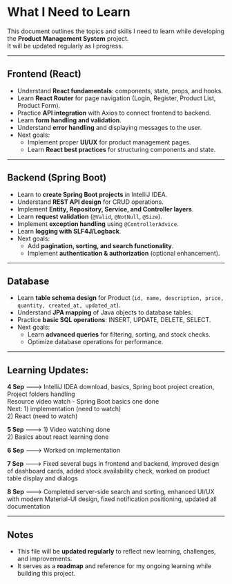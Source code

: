 
# What I Need to Learn

This document outlines the topics and skills I need to learn while developing the **Product Management System** project.  
It will be updated regularly as I progress.

---

## Frontend (React)
- Understand **React fundamentals**: components, state, props, and hooks.
- Learn **React Router** for page navigation (Login, Register, Product List, Product Form).
- Practice **API integration** with Axios to connect frontend to backend.
- Learn **form handling and validation**.
- Understand **error handling** and displaying messages to the user.
- Next goals:
  - Implement proper **UI/UX** for product management pages.
  - Learn **React best practices** for structuring components and state.

---

## Backend (Spring Boot)
- Learn to **create Spring Boot projects** in IntelliJ IDEA.
- Understand **REST API design** for CRUD operations.
- Implement **Entity, Repository, Service, and Controller layers**.
- Learn **request validation** (`@Valid`, `@NotNull`, `@Size`).
- Implement **exception handling** using `@ControllerAdvice`.
- Learn **logging with SLF4J/Logback**.
- Next goals:
  - Add **pagination, sorting, and search functionality**.
  - Implement **authentication & authorization** (optional enhancement).

---

## Database
- Learn **table schema design** for Product (`id, name, description, price, quantity, created_at, updated_at`).
- Understand **JPA mapping** of Java objects to database tables.
- Practice **basic SQL operations**: INSERT, UPDATE, DELETE, SELECT.
- Next goals:
  - Learn **advanced queries** for filtering, sorting, and stock checks.
  - Optimize database operations for performance.

---

## Learning Updates:

**4 Sep** ---> IntelliJ IDEA download, basics, Spring boot project creation, Project folders handling  
Resource video watch - Spring Boot basics one done  
Next: 1) implementation (need to watch)  
      2) React (need to watch)

**5 Sep** ---> 1) Video watching done  
              2) Basics about react learning done

**6 Sep** ---> Worked on implementation

**7 Sep** ---> Fixed several bugs in frontend and backend, improved design of dashboard cards, added stock availability check, worked on product table display and dialogs

**8 Sep** ---> Completed server-side search and sorting, enhanced UI/UX with modern Material-UI design, fixed notification positioning, updated all documentation

---

## Notes
- This file will be **updated regularly** to reflect new learning, challenges, and improvements.  
- It serves as a **roadmap** and reference for my ongoing learning while building this project.
